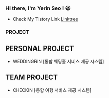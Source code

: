 ### Hi there, I'm Yerin Seo ! 😃
 * Check My Tistory Link [Linktree](https://tjqud531531.tistory.com/)
 
 ### PROJECT
  ## PERSONAL PROJECT
 * WEDDINGRIN [통합 웨딩홀 서비스 제공 시스템]
  ## TEAM PROJECT  
 * CHECKIN [통합 여행 서비스 제공 시스템] 
 
